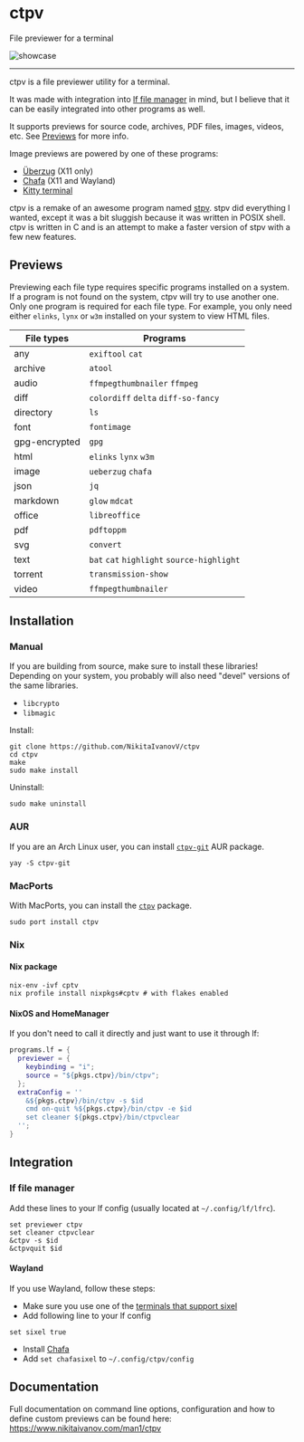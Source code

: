 # ctpv

File previewer for a terminal

![showcase](doc/showcase.gif)

----

ctpv is a file previewer utility for a terminal.

It was made with integration into [lf file manager][lf] in mind,
but I believe that it can be easily integrated into other programs
as well.

It supports previews for source code, archives, PDF files, images,
videos, etc.
See [Previews](#previews) for more info.

Image previews are powered by one of these programs:

* [Überzug][ueberzug] (X11 only)
* [Chafa][chafa] (X11 and Wayland)
* [Kitty terminal][kitty]

ctpv is a remake of an awesome program named
[stpv](https://github.com/Naheel-Azawy/stpv).
stpv did everything I wanted, except it was a bit sluggish because
it was written in POSIX shell.
ctpv is written in C and is an attempt to make a faster version of
stpv with a few new features.

## Previews

Previewing each file type requires specific programs installed on
a system.
If a program is not found on the system, ctpv
will try to use another one.
Only one program is required for each file type.
For example, you only need either `elinks`, `lynx` or
`w3m` installed on your system to view HTML files.

<!-- This table is auto generated! -->
<!--TABLESTART-->
| File types | Programs |
| ---- | ---- |
| any | `exiftool` `cat` |
| archive | `atool` |
| audio | `ffmpegthumbnailer` `ffmpeg` |
| diff | `colordiff` `delta` `diff-so-fancy` |
| directory | `ls` |
| font | `fontimage` |
| gpg-encrypted | `gpg` |
| html | `elinks` `lynx` `w3m` |
| image | `ueberzug` `chafa` |
| json | `jq` |
| markdown | `glow` `mdcat` |
| office | `libreoffice` |
| pdf | `pdftoppm` |
| svg | `convert` |
| text | `bat` `cat` `highlight` `source-highlight` |
| torrent | `transmission-show` |
| video | `ffmpegthumbnailer` |

<!--TABLEEND-->

## Installation

### Manual

If you are building from source, make sure to install these libraries!
Depending on your system, you probably will also need "devel" versions
of the same libraries.

* `libcrypto`
* `libmagic`

Install:

```console
git clone https://github.com/NikitaIvanovV/ctpv
cd ctpv
make
sudo make install
```

Uninstall:

```console
sudo make uninstall
```

### AUR

If you are an Arch Linux user, you can install
[`ctpv-git`](https://aur.archlinux.org/packages/ctpv-git)
AUR package.

```console
yay -S ctpv-git
```

### MacPorts

With MacPorts, you can install the
[`ctpv`](https://ports.macports.org/port/ctpv)
package.

```console
sudo port install ctpv
```

### Nix

#### Nix package

```console
nix-env -ivf cptv
nix profile install nixpkgs#cptv # with flakes enabled
```

#### NixOS and HomeManager

If you don't need to call it directly and
just want to use it through lf:

```nix
programs.lf = {
  previewer = {
    keybinding = "i";
    source = "${pkgs.ctpv}/bin/ctpv";
  };
  extraConfig = ''
    &${pkgs.ctpv}/bin/ctpv -s $id
    cmd on-quit %${pkgs.ctpv}/bin/ctpv -e $id
    set cleaner ${pkgs.ctpv}/bin/ctpvclear
  '';
}
```

## Integration

### lf file manager

Add these lines to your lf config
(usually located at `~/.config/lf/lfrc`).

```
set previewer ctpv
set cleaner ctpvclear
&ctpv -s $id
&ctpvquit $id
```

#### Wayland

If you use Wayland, follow these steps:

* Make sure you use one of the [terminals that support sixel][sixel]
* Add following line to your lf config
```
set sixel true
```
* Install [Chafa][chafa]
* Add `set chafasixel` to `~/.config/ctpv/config`

## Documentation

Full documentation on command line options,
configuration and how to define custom previews can be found here:
<https://www.nikitaivanov.com/man1/ctpv>

[ueberzug]: https://github.com/seebye/ueberzug
[kitty]: https://github.com/kovidgoyal/kitty
[chafa]: https://github.com/hpjansson/chafa
[lf]: https://github.com/gokcehan/lf
[lf-sixel]: https://github.com/horriblename/lf
[sixel]: https://www.arewesixelyet.com

